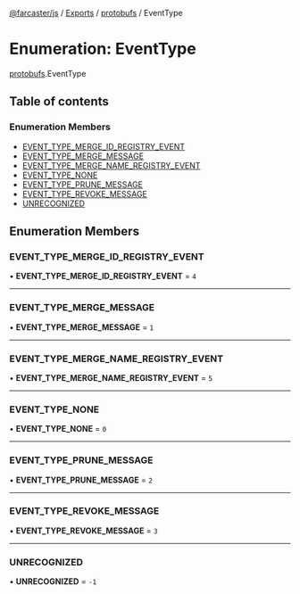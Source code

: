 [@farcaster/js](../README.md) / [Exports](../modules.md) / [protobufs](../modules/protobufs.md) / EventType

# Enumeration: EventType

[protobufs](../modules/protobufs.md).EventType

## Table of contents

### Enumeration Members

- [EVENT\_TYPE\_MERGE\_ID\_REGISTRY\_EVENT](protobufs.EventType.md#event_type_merge_id_registry_event)
- [EVENT\_TYPE\_MERGE\_MESSAGE](protobufs.EventType.md#event_type_merge_message)
- [EVENT\_TYPE\_MERGE\_NAME\_REGISTRY\_EVENT](protobufs.EventType.md#event_type_merge_name_registry_event)
- [EVENT\_TYPE\_NONE](protobufs.EventType.md#event_type_none)
- [EVENT\_TYPE\_PRUNE\_MESSAGE](protobufs.EventType.md#event_type_prune_message)
- [EVENT\_TYPE\_REVOKE\_MESSAGE](protobufs.EventType.md#event_type_revoke_message)
- [UNRECOGNIZED](protobufs.EventType.md#unrecognized)

## Enumeration Members

### EVENT\_TYPE\_MERGE\_ID\_REGISTRY\_EVENT

• **EVENT\_TYPE\_MERGE\_ID\_REGISTRY\_EVENT** = ``4``

___

### EVENT\_TYPE\_MERGE\_MESSAGE

• **EVENT\_TYPE\_MERGE\_MESSAGE** = ``1``

___

### EVENT\_TYPE\_MERGE\_NAME\_REGISTRY\_EVENT

• **EVENT\_TYPE\_MERGE\_NAME\_REGISTRY\_EVENT** = ``5``

___

### EVENT\_TYPE\_NONE

• **EVENT\_TYPE\_NONE** = ``0``

___

### EVENT\_TYPE\_PRUNE\_MESSAGE

• **EVENT\_TYPE\_PRUNE\_MESSAGE** = ``2``

___

### EVENT\_TYPE\_REVOKE\_MESSAGE

• **EVENT\_TYPE\_REVOKE\_MESSAGE** = ``3``

___

### UNRECOGNIZED

• **UNRECOGNIZED** = ``-1``
